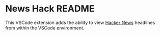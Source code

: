 # News Hack README

This VSCode extension adds the ability to view [Hacker News](https://news.ycombinator.com/) headlines from within the VSCode environment.
